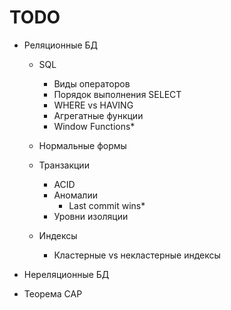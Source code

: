 # TODO

- Реляционные БД
    - SQL
        - Виды операторов
        - Порядок выполнения SELECT
        - WHERE vs HAVING
        - Агрегатные функции
        - Window Functions*

    - Нормальные формы

    - Транзакции
        - ACID
        - Аномалии
            - Last commit wins*
        - Уровни изоляции

    - Индексы
        - Кластерные vs некластерные индексы

- Нереляционные БД

- Теорема CAP
